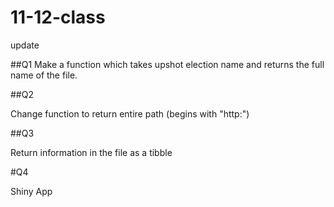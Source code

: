 # 11-12-class

update 

##Q1
Make a function which takes upshot election name and returns the full name of the file.

##Q2

Change function to return entire path (begins with "http:")

##Q3

Return information in the file as a tibble 

#Q4

Shiny App

